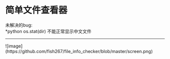 简单文件查看器
=============


未解决的bug:<br>
	*python os.stat(dir) 不能正常显示中文文件
<hr>
	![image](https://github.com/fish267/file_info_checker/blob/master/screen.png)
